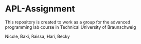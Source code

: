 # APL-Assignment
This repository is created to work as a group for the advanced programming lab course in Technical University of Braunschweig

Nicole, Baki, Raissa, Hari, Becky
